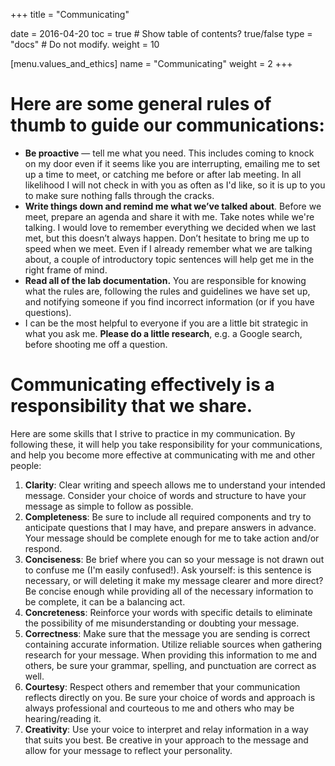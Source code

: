 +++
title = "Communicating"

date = 2016-04-20
toc = true  # Show table of contents? true/false
type = "docs"  # Do not modify.
weight = 10

[menu.values_and_ethics]
    name = "Communicating"
    weight = 2
+++
<script src="https://hypothes.is/embed.js" async></script>

# Here are some general rules of thumb to guide our communications:

- **Be proactive** — tell me what you need. This includes coming to knock on my door even if it seems like you are interrupting, emailing me to set up a time to meet, or catching me before or after lab meeting. In all likelihood I will not check in with you as often as I'd like, so it is up to you to make sure nothing falls through the cracks.  
- **Write things down and remind me what we’ve talked about**. Before we meet, prepare an agenda and share it with me. Take notes while we're talking. I would love to remember everything we decided when we last met, but this doesn’t always happen. Don’t hesitate to bring me up to speed when we meet. Even if I already remember what we are talking about, a couple of introductory topic sentences will help get me in the right frame of mind.
- **Read all of the lab documentation.** You are responsible for knowing what the rules are, following the rules and guidelines we have set up, and notifying someone if you find incorrect information (or if you have questions).
- I can be the most helpful to everyone if you are a little bit strategic in what you ask me. **Please do a little research**, e.g. a Google search, before shooting me off a question.

# Communicating effectively is a responsibility that we share.  

Here are some skills that I strive to practice in my communication. By following these, it will help you take responsibility for your communications, and help you become more effective at communicating with me and other people: 

1. **Clarity**: Clear writing and speech allows me to understand your intended message. Consider your choice of words and structure to have your message as simple to follow as possible.
2. **Completeness**: Be sure to include all required components and try to anticipate questions that I may have, and prepare answers in advance. Your message should be complete enough for me to take action and/or respond.
3. **Conciseness**: Be brief where you can so your message is not drawn out to confuse me (I'm easily confused!). Ask yourself: is this sentence is necessary, or will deleting it make my message clearer and more direct? Be concise enough while providing all of the necessary information to be complete, it can be a balancing act.
4. **Concreteness**: Reinforce your words with specific details to eliminate the possibility of me misunderstanding or doubting your message.
5. **Correctness**: Make sure that the message you are sending is correct containing accurate information. Utilize reliable sources when gathering research for your message. When providing this information to me and others, be sure your grammar, spelling, and punctuation are correct as well.
6. **Courtesy**: Respect others and remember that your communication reflects directly on you. Be sure your choice of words and approach is always professional and courteous to me and others who may be hearing/reading it.
7. **Creativity**: Use your voice to interpret and relay information in a way that suits you best. Be creative in your approach to the message and allow for your message to reflect your personality.
